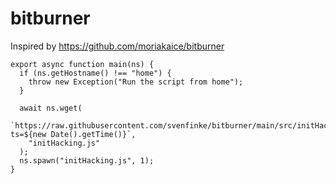# bitburner

Inspired by https://github.com/moriakaice/bitburner

```
export async function main(ns) {
  if (ns.getHostname() !== "home") {
    throw new Exception("Run the script from home");
  }

  await ns.wget(
    `https://raw.githubusercontent.com/svenfinke/bitburner/main/src/initHacking.js?ts=${new Date().getTime()}`,
    "initHacking.js"
  );
  ns.spawn("initHacking.js", 1);
}
```
